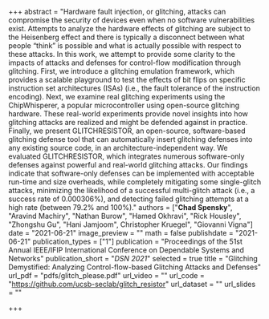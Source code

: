+++
abstract = "Hardware fault injection, or glitching, attacks can compromise the security of devices even when no software vulnerabilities exist. Attempts to analyze the hardware effects of glitching are subject to the Heisenberg effect and there is typically a disconnect between what people “think” is possible and what is actually possible with respect to these attacks. In this work, we attempt to provide some clarity to the impacts of attacks and defenses for control-flow modification through glitching. First, we introduce a glitching emulation framework, which provides a scalable playground to test the effects of bit flips on specific instruction set architectures (ISAs) (i.e., the fault tolerance of the instruction encoding). Next, we examine real glitching experiments using the ChipWhisperer, a popular microcontroller using open-source glitching hardware. These real-world experiments provide novel insights into how glitching attacks are realized and might be defended against in practice. Finally, we present GLITCHRESISTOR, an open-source, software-based glitching defense tool that can automatically insert glitching defenses into any existing source code, in an architecture-independent way. We evaluated GLITCHRESISTOR, which integrates numerous software-only defenses against powerful and real-world glitching attacks. Our findings indicate that software-only defenses can be implemented with acceptable run-time and size overheads, while completely mitigating some single-glitch attacks, minimizing the likelihood of a successful multi-glitch attack (i.e., a success rate of 0.000306%), and detecting failed glitching attempts at a high rate (between 79.2% and 100%)."
authors = ["**Chad Spensky**", "Aravind Machiry", "Nathan Burow", "Hamed Okhravi", "Rick Housley", "Zhongshu Gu", "Hani Jamjoom", Christopher Kruegel", "Giovanni Vigna"]
date = "2021-06-21"
image_preview = ""
math = false
publishdate = "2021-06-21"
publication_types = ["1"]
publication = "Proceedings of the 51st Annual IEEE/IFIP International Conference on Dependable Systems and Networks"
publication_short = "*DSN 2021*"
selected = true
title = "Glitching Demystified: Analyzing Control-flow-based Glitching Attacks and Defenses"
url_pdf = "pdfs/glitch_please.pdf"
url_video = ""
url_code = "https://github.com/ucsb-seclab/glitch_resistor"
url_dataset = ""
url_slides = ""

+++
